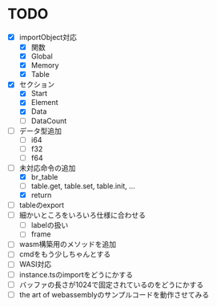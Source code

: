 # TODO

- [x] importObject対応
  - [x] 関数
  - [x] Global
  - [x] Memory
  - [x] Table
- [x] セクション
  - [x] Start
  - [x] Element
  - [x] Data
  - [ ] DataCount
- [ ] データ型追加
  - [ ] i64
  - [ ] f32
  - [ ] f64
- [ ] 未対応命令の追加
  - [x] br_table
  - [ ] table.get, table.set, table.init, ...
  - [x] return
- [ ] tableのexport
- [ ] 細かいところをいろいろ仕様に合わせる
  - [ ] labelの扱い
  - [ ] frame
- [ ] wasm構築用のメソッドを追加
- [ ] cmdをもう少しちゃんとする
- [ ] WASI対応
- [ ] instance.tsのimportをどうにかする
- [ ] バッファの長さが1024で固定されているのをどうにかする
- [ ] the art of webassemblyのサンプルコードを動作させてみる

